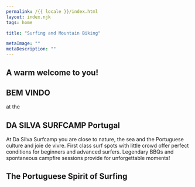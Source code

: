 ```yaml
---
permalink: /{{ locale }}/index.html
layout: index.njk
tags: home

title: "Surfing and Mountain Biking"

metaImage: ""
metaDescription: ""
---
```


<section>

## A warm welcome to you!

# BEM VINDO

at the

## DA SILVA SURFCAMP Portugal

At Da Silva Surfcamp you are close to nature, the sea and the Portuguese culture and joie de vivre. First class surf spots with little crowd offer perfect conditions for beginners and advanced surfers. Legendary BBQs and spontaneous campfire sessions provide for unforgettable moments!

## The Portuguese Spirit of Surfing
</section>

